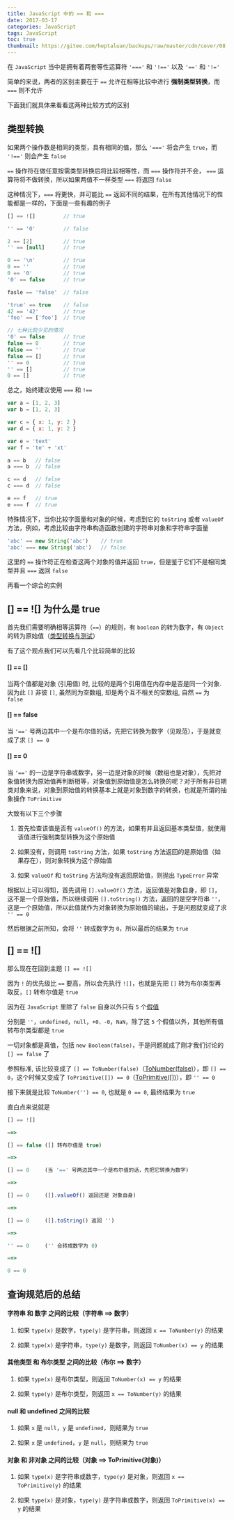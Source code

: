 ```yaml
---
title: JavaScript 中的 == 和 ===
date: 2017-03-17
categories: JavaScript
tags: JavaScript
toc: true
thumbnail: https://gitee.com/heptaluan/backups/raw/master/cdn/cover/08.jpg
---
```


在 `JavaScript` 当中是拥有着两套等性运算符 `'==='` 和 `'!=='` 以及 `'=='` 和 `'!='`

简单的来说，两者的区别主要在于 `==` 允许在相等比较中进行 **强制类型转换**，而 `===` 则不允许

下面我们就具体来看看这两种比较方式的区别

<!--more-->

## 类型转换

如果两个操作数是相同的类型，具有相同的值，那么 `'==='` 将会产生 `true`，而 `'!=='` 则会产生 `false`

`==` 操作符在做任意按需类型转换后将比较相等性，而 `===` 操作符并不会， `===` 运算符将不做转换，所以如果两值不一样类型 `===` 将返回 `false`

这种情况下，`===` 将更快，并可能比 `==` 返回不同的结果，在所有其他情况下的性能都是一样的，下面是一些有趣的例子

```js
[] == ![]         // true

'' == '0'         // false

2 == [2]          // true
'' == [null]      // true

0 == '\n'         // true
0 == ''           // true
0 == '0'          // true
'0' == false      // true

fasle == 'false'  // false

'true' == true    // false
42 == '42'        // true
'foo' == ['foo']  // true

// 七种比较少见的情况
'0' == false      // true
false == 0        // true
false == ''       // true
false == []       // true
'' == 0           // true
'' == []          // true
0 == []           // true
```

总之，始终建议使用 `===` 和 `!==` 

```js
var a = [1, 2, 3]
var b = [1, 2, 3]

var c = { x: 1, y: 2 }
var d = { x: 1, y: 2 }

var e = 'text'
var f = 'te' + 'xt'

a == b   // false
a === b  // false

c == d   // false
c === d  // false

e == f   // true
e === f  // true
```

特殊情况下，当你比较字面量和对象的时候，考虑到它的 `toString` 或者 `valueOf` 方法，例如，考虑比较由字符串构造函数创建的字符串对象和字符串字面量

```js
'abc' == new String('abc')    // true
'abc' === new String('abc')   // false
```

这里的 `==` 操作符正在检查这两个对象的值并返回 `true`，但是鉴于它们不是相同类型并且 `===` 返回 `false`

再看一个综合的实例



## [] == ![] 为什么是 true

首先我们需要明确相等运算符（`==`）的规则，有 `boolean` 的转为数字，有 `Object` 的转为原始值（[类型转换与测试](http://lzw.me/pages/ecmascript/#102)）

有了这个观点我们可以先看几个比较简单的比较

#### [] == []

当两个值都是对象 (引用值) 时, 比较的是两个引用值在内存中是否是同一个对象. 因为此 `[]` 非彼 `[]`, 虽然同为空数组, 却是两个互不相关的空数组, 自然 `==` 为 `false`


#### [] == false

当 `'=='` 号两边其中一个是布尔值的话，先把它转换为数字（见规范），于是就变成了求 `[] == 0`


#### [] == 0

当 `'=='` 的一边是字符串或数字，另一边是对象的时候（数组也是对象），先把对象值转换为原始值再判断相等，对象值到原始值是怎么转换的呢？对于所有非日期类对象来说，对象到原始值的转换基本上就是对象到数字的转换，也就是所谓的抽象操作 `ToPrimitive`

大致有以下三个步骤

1. 首先检查该值是否有 `valueOf()` 的方法，如果有并且返回基本类型值，就使用该值进行强制类型转换为这个原始值

2. 如果没有，则调用 `toString` 方法，如果 `toString` 方法返回的是原始值（如果存在），则对象转换为这个原始值

3. 如果 `valueOf` 和 `toString` 方法均没有返回原始值，则抛出 `TypeError` 异常


根据以上可以得知，首先调用 `[].valueOf()` 方法，返回值是对象自身，即 `[]`，这不是一个原始值，所以继续调用 `[].toString()` 方法，返回的是空字符串 `''`，这是一个原始值，所以此值就作为对象转换为原始值的输出，于是问题就变成了求 `'' == 0`

然后根据之前所知，会将 `''` 转成数字为 `0`，所以最后的结果为 `true`


## [] == ![]

那么现在在回到主题 `[] == ![]`

因为 `!` 的优先级比 `==` 要高，所以会先执行 `![]`，也就是先把 `[]` 转为布尔类型再取反，`[]` 转布尔值是 `true`

因为在 `JavaScript` 里除了 `false` 自身以外只有 `5` 个[假值](http://lzw.me/pages/ecmascript/#104)

分别是 `''`，`undefined`，`null`，`+0，-0`，`NaN`，除了这 `5` 个假值以外，其他所有值转布尔类型都是 `true`

一切对象都是真值，包括 `new Boolean(false)`，于是问题就成了刚才我们讨论的 `[] == false` 了

参照标准, 该比较变成了 `[] == ToNumber(false)`（[ToNumber(false)](http://lzw.me/pages/ecmascript/#105)），即 `[] == 0`，这个时候又变成了 `ToPrimitive([]) == 0`（[ToPrimitive([])](http://lzw.me/pages/ecmascript/#103)），即 `'' == 0`

接下来就是比较 `ToNumber('') == 0`, 也就是 `0 == 0`, 最终结果为 `true`

直白点来说就是

```js
[] == ![]  

==>

[] == false ([] 转布尔值是 true)  

==>  

[] == 0     (当 '==' 号两边其中一个是布尔值的话，先把它转换为数字)

==>  

[] == 0     ([].valueOf() 返回还是 对象自身)

==>  

[] == 0     ([].toString() 返回 '') 

==>  

'' == 0     ('' 会转成数字为 0) 

==>  

0 == 0
```



## 查询规范后的总结

#### 字符串 和 数字 之间的比较（字符串 ==> 数字）

1. 如果 `type(x)` 是数字，`type(y)` 是字符串，则返回 `x == ToNumber(y)` 的结果

2. 如果 `type(x)` 是字符串，`type(y)` 是数字，则返回 `ToNumber(x) == y` 的结果


#### 其他类型 和 布尔类型 之间的比较（布尔 ==> 数字）

1. 如果 `type(x)` 是布尔类型，则返回 `ToNumber(x) == y` 的结果

2. 如果 `type(y)` 是布尔类型，则返回 `x == ToNumber(y)` 的结果


#### null 和 undefined 之间的比较

1. 如果 `x` 是 `null`，`y` 是 `undefined`，则结果为 `true`

2. 如果 `x` 是 `undefined`，`y` 是 `null`，则结果为 `true`


#### 对象 和 非对象 之间的比较（对象 ==> ToPrimitive(对象)）

1. 如果 `type(x)` 是字符串或数字，`type(y)` 是对象，则返回 `x == ToPrimitive(y)` 的结果

2. 如果 `type(x)` 是对象，`type(y)` 是字符串或数字，则返回 `ToPrimitive(x) == y` 的结果

